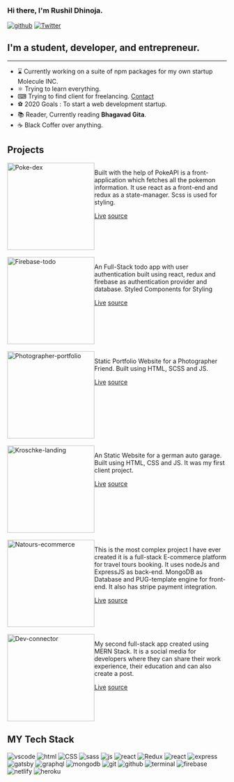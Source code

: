 <link rel='stylesheet' type='text/css' media='all' href='./main.css'/>
    
### Hi there, I'm Rushil Dhinoja.

<div class='badges' >

[![github](https://img.shields.io/github/followers/Rushil-Dhinoja?label=Follow%20Me&style=social)](https://github.com/Rushil-Dhinoja)
[![Twitter](https://img.shields.io/twitter/follow/Rushildhinoja2?label=Follow%20%40RushilDhinoja&style=social)](https://twitter.com/Rushildhinoja2)

</div>

## I'm a student, developer, and entrepreneur.

<hr/>

-   ⌛ Currently working on a suite of npm packages for my own startup Molecule INC.
-   ⚛ Trying to learn everything.
-   ⌨ Trying to find client for freelancing. <a href="mailto:mr.rushil17@gmail.com" >Contact</a>
-   ⚽ 2020 Goals : To start a web development startup.
-   📚 Reader, Currently reading **Bhagavad Gita**.
-   ☕ Black Coffer over anything.

## Projects

<div markdown='1' class='project-grid' >
<div style="margin-bottom: 1rem;
    display: flex;" >
<img style='width:200px' alt='Poke-dex' src='https://github.com/Rushil-Dhinoja/files/blob/master/live.png' />
<div class='project-item'>
<p>
    Built with the help of PokeAPI is a front-application which fetches all the pokemon information. It use react as a front-end and redux as a state-manager. Scss is used for styling.
</p>
<div>
<a href='https://pdex.netlify.app'>Live</a>
<a href='https://github.com/Rushil-Dhinoja/poke-dex' >source</a>
</div>
</div>
</div>

<div style="margin-bottom: 1rem;
    display: flex;">
<img style='width:200px' alt='Firebase-todo' src='https://github.com/Rushil-Dhinoja/files/blob/master/fbase.png' />
<div class='project-item'>
<p>
    An Full-Stack todo app with user authentication built using react, redux and firebase as authentication provider and database. Styled Components for Styling
</p>
<div>
<a href='https://fbasetodo.netlify.app'>Live</a>
<a href='https://github.com/Rushil-Dhinoja/firebase-todo' >source</a>
</div>
</div>
</div>

<div style="margin-bottom: 1rem;
    display: flex;" >
<img style='width:200px' alt='Photographer-portfolio' src='https://github.com/Rushil-Dhinoja/files/blob/master/ps.png' />
<div class='project-item'>
<p>
    Static Portfolio Website for a Photographer Friend. Built using HTML, SCSS and JS.
</p>
<div>
<a href='https://prashantsoniphotography.netlify.app'>Live</a>
<a href='https://github.com/Rushil-Dhinoja/prashant-soni-portfolio'>source</a>
</div>
</div>
</div>

<div style="margin-bottom: 1rem;
    display: flex;" >
<img style='width:200px' alt='Kroschke-landing' src='https://github.com/Rushil-Dhinoja/files/blob/master/client.png' />
<div class='project-item'>
<p>
    An Static Website for a german auto garage. Built using HTML, CSS and JS. It was my first client project.
</p>
<div>
<a href='https://kroschke.netlify.app'>Live</a>
<a href='https://github.com/Rushil-Dhinoja/KROSCHKE-International'>source</a>
</div>
</div>
</div>

<div style="margin-bottom: 1rem;
    display: flex;" >
<img style='width:200px' alt='Natours-ecommerce' src='https://github.com/Rushil-Dhinoja/files/blob/master/natours.png' />
<div class='project-item'>
<p>
    This is the most complex project I have ever created it is a full-stack E-commerce platform for travel tours booking. It uses nodeJs and ExpressJS as back-end. MongoDB as Database and PUG-template engine for front-end. It also has stripe payment integration.
</p>
<div>
<a href='https://natours-rushil.herokuapp.com/'>Live</a>
<a href='https://github.com/Rushil-Dhinoja/Natours'>source</a>
</div>
</div>
</div>

<div style="margin-bottom: 1rem;
    display: flex;" >
<img style='width:200px' alt='Dev-connector' src='https://github.com/Rushil-Dhinoja/files/blob/master/dev.png' />
<div class='project-item'>
<p>
    My second full-stack app created using MERN Stack. It is a social media for developers where they can share their work experience, their education and can also create a post.
</p>
<div>
<a href='https://safe-oasis-18625.herokuapp.com/'>Live</a>
<a href='https://github.com/Rushil-Dhinoja/dev-connector'>source</a>
</div>
</div>
</div>

</div>

## MY Tech Stack

<div class='images'>

<img alt='vscode' src='https://github.com/Rushil-Dhinoja/files/blob/master/vscode.png'>
<img alt='html' src='https://github.com/Rushil-Dhinoja/files/blob/master/htmk.png'>
<img alt='CSS' src='https://github.com/Rushil-Dhinoja/files/blob/master/css.png'>
<img alt='sass' src='https://github.com/Rushil-Dhinoja/files/blob/master/sass.png'>
<img alt='js' src='https://github.com/Rushil-Dhinoja/files/blob/master/js.png'>
<img alt='react' src='https://github.com/Rushil-Dhinoja/files/blob/master/react.webp'>
<img alt='Redux' src='https://github.com/Rushil-Dhinoja/files/blob/master/redux.png'>
<img alt='react' src='https://github.com/Rushil-Dhinoja/files/blob/master/node.png'>
<img alt='express' src='https://github.com/Rushil-Dhinoja/files/blob/master/express.png'>
<img alt='gatsby' src='https://github.com/Rushil-Dhinoja/files/blob/master/gatsby.png'>
<img alt='graphql' src='https://github.com/Rushil-Dhinoja/files/blob/master/graphql.png'>
<img alt='mongodb' src='https://github.com/Rushil-Dhinoja/files/blob/master/mongo.png'>
<img alt='git' src='https://github.com/Rushil-Dhinoja/files/blob/master/git.png'>
<img alt='github' src='https://github.com/Rushil-Dhinoja/files/blob/master/github.png'>
<img alt='terminal' src='https://github.com/Rushil-Dhinoja/files/blob/master/terminal.png'>
<img alt='firebase' src='https://github.com/Rushil-Dhinoja/files/blob/master/firebase.png'>
<img alt='netlify' src='https://github.com/Rushil-Dhinoja/files/blob/master/netlify.png'>
<img alt='heroku' src='https://github.com/Rushil-Dhinoja/files/blob/master/heroku.png'>

</div>
